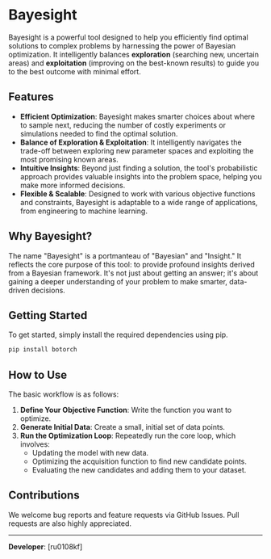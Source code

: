 # Bayesight

Bayesight is a powerful tool designed to help you efficiently find optimal solutions to complex problems by harnessing the power of Bayesian optimization. It intelligently balances **exploration** (searching new, uncertain areas) and **exploitation** (improving on the best-known results) to guide you to the best outcome with minimal effort.

## Features

  * **Efficient Optimization**: Bayesight makes smarter choices about where to sample next, reducing the number of costly experiments or simulations needed to find the optimal solution.
  * **Balance of Exploration & Exploitation**: It intelligently navigates the trade-off between exploring new parameter spaces and exploiting the most promising known areas.
  * **Intuitive Insights**: Beyond just finding a solution, the tool's probabilistic approach provides valuable insights into the problem space, helping you make more informed decisions.
  * **Flexible & Scalable**: Designed to work with various objective functions and constraints, Bayesight is adaptable to a wide range of applications, from engineering to machine learning.

## Why Bayesight?

The name "Bayesight" is a portmanteau of "Bayesian" and "Insight." It reflects the core purpose of this tool: to provide profound insights derived from a Bayesian framework. It's not just about getting an answer; it's about gaining a deeper understanding of your problem to make smarter, data-driven decisions.

## Getting Started

To get started, simply install the required dependencies using pip.

```bash
pip install botorch
```

## How to Use

The basic workflow is as follows:

1.  **Define Your Objective Function**: Write the function you want to optimize.
2.  **Generate Initial Data**: Create a small, initial set of data points.
3.  **Run the Optimization Loop**: Repeatedly run the core loop, which involves:
      * Updating the model with new data.
      * Optimizing the acquisition function to find new candidate points.
      * Evaluating the new candidates and adding them to your dataset.

## Contributions

We welcome bug reports and feature requests via GitHub Issues. Pull requests are also highly appreciated.

-----

**Developer**: [ru0108kf]